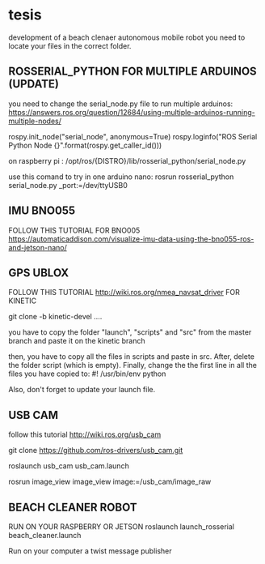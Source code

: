 # tesis
development of a beach clenaer autonomous mobile robot
you need to locate your files in the correct folder. 


ROSSERIAL_PYTHON FOR MULTIPLE ARDUINOS (UPDATE)
------------------------
you need to change the serial_node.py file to run multiple arduinos: 
https://answers.ros.org/question/12684/using-multiple-arduinos-running-multiple-nodes/

rospy.init_node("serial_node", anonymous=True) 
rospy.loginfo("ROS Serial Python Node {}".format(rospy.get_caller_id()))
    
on raspberry pi : /opt/ros/{DISTRO}/lib/rosserial_python/serial_node.py


use this comand to try in one arduino nano:
rosrun rosserial_python serial_node.py _port:=/dev/ttyUSB0

IMU BNO055
----------------------------------------------
FOLLOW THIS TUTORIAL FOR BNO005
https://automaticaddison.com/visualize-imu-data-using-the-bno055-ros-and-jetson-nano/

GPS UBLOX
---------------------------------------------
FOLLOW THIS TUTORIAL http://wiki.ros.org/nmea_navsat_driver
FOR KINETIC

git clone -b kinetic-devel ....

you have to copy the folder "launch", "scripts" and "src" from the master branch and paste it on the kinetic branch

then, you have to copy all the files in scripts and paste in src. After, delete the folder script (which is empty).
Finally, change the the first line in all the files you have copied to: 
#! /usr/bin/env python

Also, don't forget to update your launch file. 

USB CAM
---------------------------
follow this tutorial http://wiki.ros.org/usb_cam

git clone https://github.com/ros-drivers/usb_cam.git

roslaunch usb_cam usb_cam.launch

rosrun image_view image_view image:=/usb_cam/image_raw




BEACH CLEANER ROBOT
--------------------

RUN ON YOUR RASPBERRY OR JETSON
roslaunch launch_rosserial beach_cleaner.launch

Run on your computer a twist message publisher
